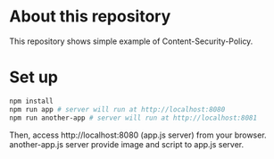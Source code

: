 # About this repository
This repository shows simple example of Content-Security-Policy.

# Set up
```sh
npm install
npm run app # server will run at http://localhost:8080
npm run another-app # server will run at http://localhost:8081
```

Then, access http://localhost:8080 (app.js server) from your browser.
another-app.js server provide image and script to app.js server.
